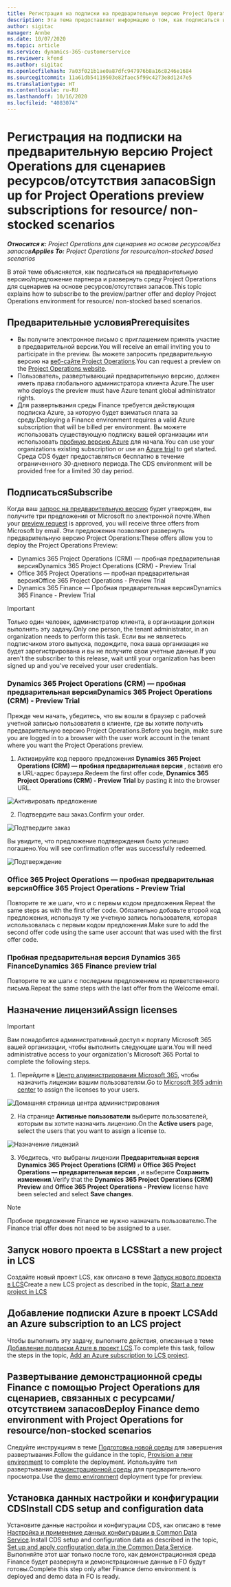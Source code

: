 ```yaml
---
title: Регистрация на подписки на предварительную версию Project Operations для сценариев ресурсов/отсутствия запасов
description: Эта тема предоставляет информацию о том, как подписаться и развернуть roject Operations для сценариев на основе ресурсов/отсутствия запасов.
author: sigitac
manager: Annbe
ms.date: 10/07/2020
ms.topic: article
ms.service: dynamics-365-customerservice
ms.reviewer: kfend
ms.author: sigitac
ms.openlocfilehash: 7a03f021b1ae0a87dfc947976b8a16c8246e1684
ms.sourcegitcommit: 11a61db54119503e82faec5f99c4273e8d1247e5
ms.translationtype: HT
ms.contentlocale: ru-RU
ms.lasthandoff: 10/16/2020
ms.locfileid: "4083074"
---
```

# <a name="sign-up-for-project-operations-preview-subscriptions-for-resource-non-stocked-scenarios"></a><span data-ttu-id="14972-103">Регистрация на подписки на предварительную версию Project Operations для сценариев ресурсов/отсутствия запасов</span><span class="sxs-lookup"><span data-stu-id="14972-103">Sign up for Project Operations preview subscriptions for resource/ non-stocked scenarios</span></span>

<span data-ttu-id="14972-104">_**Относится к:** Project Operations для сценариев на основе ресурсов/без запасов_</span><span class="sxs-lookup"><span data-stu-id="14972-104">_**Applies To:** Project Operations for resource/non-stocked based scenarios_</span></span>

<span data-ttu-id="14972-105">В этой теме объясняется, как подписаться на предварительную версию/предложение партнера и развернуть среду Project Operations для сценариев на основе ресурсов/отсутствия запасов.</span><span class="sxs-lookup"><span data-stu-id="14972-105">This topic explains how to subscribe to the preview/partner offer and deploy Project Operations environment for resource/ non-stocked based scenarios.</span></span>

## <a name="prerequisites"></a><span data-ttu-id="14972-106">Предварительные условия</span><span class="sxs-lookup"><span data-stu-id="14972-106">Prerequisites</span></span>

- <span data-ttu-id="14972-107">Вы получите электронное письмо с приглашением принять участие в предварительной версии.</span><span class="sxs-lookup"><span data-stu-id="14972-107">You will receive an email inviting you to participate in the preview.</span></span> <span data-ttu-id="14972-108">Вы можете запросить предварительную версию на [веб-сайте Project Operations](https://dynamics.microsoft.com/en-us/project-operations/overview/).</span><span class="sxs-lookup"><span data-stu-id="14972-108">You can request a preview on the [Project Operations website](https://dynamics.microsoft.com/en-us/project-operations/overview/).</span></span>
- <span data-ttu-id="14972-109">Пользователь, развертывающий предварительную версию, должен иметь права глобального администратора клиента Azure.</span><span class="sxs-lookup"><span data-stu-id="14972-109">The user who deploys the preview must have Azure tenant global administrator rights.</span></span>
- <span data-ttu-id="14972-110">Для развертывания среды Finance требуется действующая подписка Azure, за которую будет взиматься плата за среду.</span><span class="sxs-lookup"><span data-stu-id="14972-110">Deploying a Finance environment requires a valid Azure subscription that will be billed per environment.</span></span> <span data-ttu-id="14972-111">Вы можете использовать существующую подписку вашей организации или использовать [пробную версию Azure](https://azure.microsoft.com/en-us/free/) для начала.</span><span class="sxs-lookup"><span data-stu-id="14972-111">You can use your organizations existing subscription or use an [Azure trial](https://azure.microsoft.com/en-us/free/) to get started.</span></span> <span data-ttu-id="14972-112">Среда CDS будет предоставляться бесплатно в течение ограниченного 30-дневного периода.</span><span class="sxs-lookup"><span data-stu-id="14972-112">The CDS environment will be provided free for a limited 30 day period.</span></span>

## <a name="subscribe"></a><span data-ttu-id="14972-113">Подписаться</span><span class="sxs-lookup"><span data-stu-id="14972-113">Subscribe</span></span>

<span data-ttu-id="14972-114">Когда ваш [запрос на предварительную версию](https://forms.office.com/FormsPro/Pages/ResponsePage.aspx?id=v4j5cvGGr0GRqy180BHbR56j8lZs0FdAvwT75_WNFyxUMkRDV1NYQU5TNjE2VjhKOVBUNVg2R0s1NC4u) будет утвержден, вы получите три предложения от Microsoft по электронной почте.</span><span class="sxs-lookup"><span data-stu-id="14972-114">When your [preview request](https://forms.office.com/FormsPro/Pages/ResponsePage.aspx?id=v4j5cvGGr0GRqy180BHbR56j8lZs0FdAvwT75_WNFyxUMkRDV1NYQU5TNjE2VjhKOVBUNVg2R0s1NC4u) is approved, you will receive three offers from Microsoft by email.</span></span> <span data-ttu-id="14972-115">Эти предложения позволяют развернуть предварительную версию Project Operations:</span><span class="sxs-lookup"><span data-stu-id="14972-115">These offers allow you to deploy the Project Operations Preview:</span></span>

- <span data-ttu-id="14972-116">Dynamics 365 Project Operations (CRM) — пробная предварительная версия</span><span class="sxs-lookup"><span data-stu-id="14972-116">Dynamics 365 Project Operations (CRM) - Preview Trial</span></span>
- <span data-ttu-id="14972-117">Office 365 Project Operations — пробная предварительная версия</span><span class="sxs-lookup"><span data-stu-id="14972-117">Office 365 Project Operations - Preview Trial</span></span>
- <span data-ttu-id="14972-118">Dynamics 365 Finance — Пробная предварительная версия</span><span class="sxs-lookup"><span data-stu-id="14972-118">Dynamics 365 Finance - Preview Trial</span></span>

> [!IMPORTANT]
> <span data-ttu-id="14972-119">Только один человек, администратор клиента, в организации должен выполнять эту задачу.</span><span class="sxs-lookup"><span data-stu-id="14972-119">Only one person, the tenant administrator, in an organization needs to perform this task.</span></span> <span data-ttu-id="14972-120">Если вы не являетесь подписчиком этого выпуска, подождите, пока ваша организация не будет зарегистрирована и вы не получите свои учетные данные.</span><span class="sxs-lookup"><span data-stu-id="14972-120">If you aren't the subscriber to this release, wait until your organization has been signed up and you've received your user credentials.</span></span>

### <a name="dynamics-365-project-operations-crm---preview-trial"></a><span data-ttu-id="14972-121">Dynamics 365 Project Operations (CRM) — пробная предварительная версия</span><span class="sxs-lookup"><span data-stu-id="14972-121">Dynamics 365 Project Operations (CRM) - Preview Trial</span></span> 

<span data-ttu-id="14972-122">Прежде чем начать, убедитесь, что вы вошли в браузер с рабочей учетной записью пользователя в клиенте, где вы хотите получить предварительную версию Project Operations.</span><span class="sxs-lookup"><span data-stu-id="14972-122">Before you begin, make sure you are logged in to a browser with the user work account in the tenant where you want the Project Operations preview.</span></span>

1. <span data-ttu-id="14972-123">Активируйте код первого предложения **Dynamics 365 Project Operations (CRM) — пробная предварительная версия** , вставив его в URL-адрес браузера.</span><span class="sxs-lookup"><span data-stu-id="14972-123">Redeem the first offer code, **Dynamics 365 Project Operations (CRM) - Preview Trial** by pasting it into the browser URL.</span></span>

![Активировать предложение](./media/16RedeemFirstOfferNew.png)

2. <span data-ttu-id="14972-125">Подтвердите ваш заказ.</span><span class="sxs-lookup"><span data-stu-id="14972-125">Confirm your order.</span></span>

![Подтвердите заказ](./media/17ConfirmOrderNew.png)

<span data-ttu-id="14972-127">Вы увидите, что предложение подтверждения было успешно погашено.</span><span class="sxs-lookup"><span data-stu-id="14972-127">You will see confirmation offer was successfully redeemed.</span></span>

![Подтверждение](./media/18OrderConfirmationNew.png)

### <a name="office-365-project-operations---preview-trial"></a><span data-ttu-id="14972-129">Office 365 Project Operations — пробная предварительная версия</span><span class="sxs-lookup"><span data-stu-id="14972-129">Office 365 Project Operations - Preview Trial</span></span>

<span data-ttu-id="14972-130">Повторите те же шаги, что и с первым кодом предложения.</span><span class="sxs-lookup"><span data-stu-id="14972-130">Repeat the same steps as with the first offer code.</span></span> <span data-ttu-id="14972-131">Обязательно добавьте второй код предложения, используя ту же учетную запись пользователя, которая использовалась с первым кодом предложения.</span><span class="sxs-lookup"><span data-stu-id="14972-131">Make sure to add the second offer code using the same user account that was used with the first offer code.</span></span>

### <a name="dynamics-365-finance-preview-trial"></a><span data-ttu-id="14972-132">Пробная предварительная версия Dynamics 365 Finance</span><span class="sxs-lookup"><span data-stu-id="14972-132">Dynamics 365 Finance preview trial</span></span>

<span data-ttu-id="14972-133">Повторите те же шаги с последним предложением из приветственного письма.</span><span class="sxs-lookup"><span data-stu-id="14972-133">Repeat the same steps with the last offer from the Welcome email.</span></span>

## <a name="assign-licenses"></a><span data-ttu-id="14972-134">Назначение лицензий</span><span class="sxs-lookup"><span data-stu-id="14972-134">Assign licenses</span></span>

> [!IMPORTANT]
> <span data-ttu-id="14972-135">Вам понадобится административный доступ к порталу Microsoft 365 вашей организации, чтобы выполнить следующие шаги.</span><span class="sxs-lookup"><span data-stu-id="14972-135">You will need administrative access to your organization's Microsoft 365 Portal to complete the following steps.</span></span>

1. <span data-ttu-id="14972-136">Перейдите в [Центр администрирования Microsoft 365](https://portal.office.com/), чтобы назначить лицензии вашим пользователям.</span><span class="sxs-lookup"><span data-stu-id="14972-136">Go to [Microsoft 365 admin center](https://portal.office.com/) to assign the licenses to your users.</span></span>

![Домашняя страница центра администрирования](./media/14AdminPortal.png)

2. <span data-ttu-id="14972-138">На странице **Активные пользователи** выберите пользователей, которым вы хотите назначить лицензию.</span><span class="sxs-lookup"><span data-stu-id="14972-138">On the **Active users** page, select the users that you want to assign a license to.</span></span>

![Назначение лицензий](./media/15AssignLicenses.png)

3. <span data-ttu-id="14972-140">Убедитесь, что выбраны лицензии **Предварительная версия Dynamics 365 Project Operations (CRM)** и **Office 365 Project Operations — предварительная версия** , и выберите **Сохранить изменения**.</span><span class="sxs-lookup"><span data-stu-id="14972-140">Verify that the **Dynamics 365 Project Operations (CRM) Preview** and **Office 365 Project Operations - Preview** license have been selected and select **Save changes**.</span></span>

> [!NOTE]
> <span data-ttu-id="14972-141">Пробное предложение Finance не нужно назначать пользователю.</span><span class="sxs-lookup"><span data-stu-id="14972-141">The Finance trial offer does not need to be assigned to a user.</span></span>

## <a name="start-a-new-project-in-lcs"></a><span data-ttu-id="14972-142">Запуск нового проекта в LCS</span><span class="sxs-lookup"><span data-stu-id="14972-142">Start a new project in LCS</span></span>

<span data-ttu-id="14972-143">Создайте новый проект LCS, как описано в теме [Запуск нового проекта в LCS](create-lcs-project.md)</span><span class="sxs-lookup"><span data-stu-id="14972-143">Create a new LCS project as described in the topic, [Start a new project in LCS](create-lcs-project.md)</span></span>

## <a name="add-an-azure-subscription-to-an-lcs-project"></a><span data-ttu-id="14972-144">Добавление подписки Azure в проект LCS</span><span class="sxs-lookup"><span data-stu-id="14972-144">Add an Azure subscription to an LCS project</span></span>

<span data-ttu-id="14972-145">Чтобы выполнить эту задачу, выполните действия, описанные в теме [Добавление подписки Azure в проект LCS](resource-add-azure-subscription-lcs-project.md).</span><span class="sxs-lookup"><span data-stu-id="14972-145">To complete this task, follow the steps in the topic, [Add an Azure subscription to LCS project](resource-add-azure-subscription-lcs-project.md).</span></span>

## <a name="deploy-finance-demo-environment-with-project-operations-for-resourcenon-stocked-scenarios"></a><span data-ttu-id="14972-146">Развертывание демонстрационной среды Finance с помощью Project Operations для сценариев, связанных с ресурсами/отсутствием запасов</span><span class="sxs-lookup"><span data-stu-id="14972-146">Deploy Finance demo environment with Project Operations for resource/non-stocked scenarios</span></span>

<span data-ttu-id="14972-147">Следуйте инструкциям в теме [Подготовка новой среды](resource-provision-new-environment.md) для завершения развертывания.</span><span class="sxs-lookup"><span data-stu-id="14972-147">Follow the guidance in the topic, [Provision a new environment](resource-provision-new-environment.md) to complete the deployment.</span></span> <span data-ttu-id="14972-148">Используйте тип развертывания [демонстрационной среды](https://docs.microsoft.com/dynamics365/fin-ops-core/dev-itpro/deployment/deploy-demo-environment) для предварительного просмотра.</span><span class="sxs-lookup"><span data-stu-id="14972-148">Use the [demo environment](https://docs.microsoft.com/dynamics365/fin-ops-core/dev-itpro/deployment/deploy-demo-environment) deployment type for preview.</span></span> 

## <a name="install-cds-setup-and-configuration-data"></a><span data-ttu-id="14972-149">Установка данных настройки и конфигурации CDS</span><span class="sxs-lookup"><span data-stu-id="14972-149">Install CDS setup and configuration data</span></span>

<span data-ttu-id="14972-150">Установите данные настройки и конфигурации CDS, как описано в теме [Настройка и применение данных конфигурации в Common Data Service](resource-apply-pro-setup-config-data.md).</span><span class="sxs-lookup"><span data-stu-id="14972-150">Install CDS setup and configuration data as described in the topic, [Set up and apply configuration data in the Common Data Service](resource-apply-pro-setup-config-data.md).</span></span>
<span data-ttu-id="14972-151">Выполняйте этот шаг только после того, как демонстрационная среда Finance будет развернута и демонстрационные данные в FO будут готовы.</span><span class="sxs-lookup"><span data-stu-id="14972-151">Complete this step only after Finance demo environment is deployed and demo data in FO is ready.</span></span>
